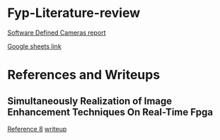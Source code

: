 # Fyp-Literature-review


 [Software Defined Cameras report ](../main/Software%20Defined%20Camera%20Report.pdf)

 [Google sheets link](https://docs.google.com/spreadsheets/d/1ow-1H1pc_qaEG_5CIn4Isov7isF4ZU1m0V32I3Ha8SU/edit#gid=0)

 # References and Writeups

 ## Simultaneously Realization of Image Enhancement Techniques On Real-Time Fpga

 [Reference 8](8/Simultaneously_Realization_of_Image_Enhancement_Techniques_on_Real-Time_Fpga.pdf)
 [writeup](8/writeup.docx)
